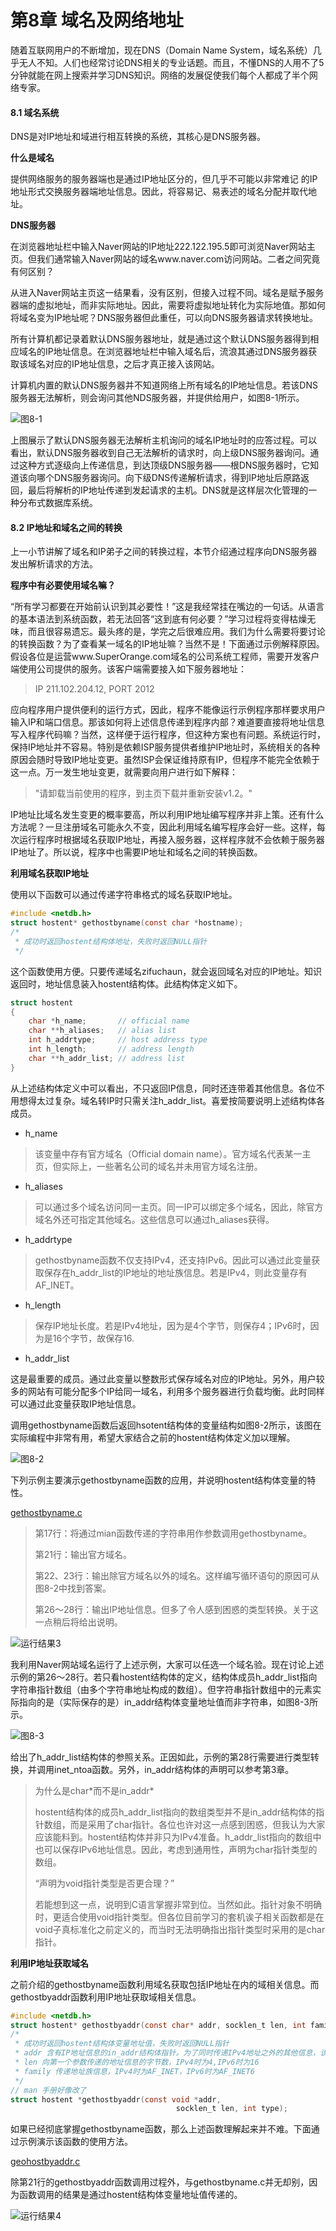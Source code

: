 # 第8章	域名及网络地址

随着互联网用户的不断增加，现在DNS（Domain Name System，域名系统）几乎无人不知。人们也经常讨论DNS相关的专业话题。而且，不懂DNS的人用不了5分钟就能在网上搜索并学习DNS知识。网络的发展促使我们每个人都成了半个网络专家。

#### 8.1 域名系统

DNS是对IP地址和域进行相互转换的系统，其核心是DNS服务器。

**什么是域名**

提供网络服务的服务器端也是通过IP地址区分的，但几乎不可能以非常难记 的IP地址形式交换服务器端地址信息。因此，将容易记、易表述的域名分配并取代地址。

**DNS服务器**

在浏览器地址栏中输入Naver网站的IP地址222.122.195.5即可浏览Naver网站主页。但我们通常输入Naver网站的域名www.naver.com访问网站。二者之间究竟有何区别？

从进入Naver网站主页这一结果看，没有区别，但接入过程不同。域名是赋予服务器端的虚拟地址，而非实际地址。因此，需要将虚拟地址转化为实际地值。那如何将域名变为IP地址呢？DNS服务器但此重任，可以向DNS服务器请求转换地址。

所有计算机都记录着默认DNS服务器地址，就是通过这个默认DNS服务器得到相应域名的IP地址信息。在浏览器地址栏中输入域名后，流浪其通过DNS服务器获取该域名对应的IP地址信息，之后才真正接入该网站。

计算机内置的默认DNS服务器并不知道网络上所有域名的IP地址信息。若该DNS服务器无法解析，则会询问其他NDS服务器，并提供给用户，如图8-1所示。

![图8-1](https://github.com/katoluo/TCP-IP-Network-Programing/raw/master/chapter_08/images/%E5%9B%BE8-1.png)

上图展示了默认DNS服务器无法解析主机询问的域名IP地址时的应答过程。可以看出，默认DNS服务器收到自己无法解析的请求时，向上级DNS服务器询问。通过这种方式逐级向上传递信息，到达顶级DNS服务器——根DNS服务器时，它知道该向哪个DNS服务器询问。向下级DNS传递解析请求，得到IP地址后原路返回，最后将解析的IP地址传递到发起请求的主机。DNS就是这样层次化管理的一种分布式数据库系统。



#### 8.2 IP地址和域名之间的转换

上一小节讲解了域名和IP弟子之间的转换过程，本节介绍通过程序向DNS服务器发出解析请求的方法。

**程序中有必要使用域名嘛？**

“所有学习都要在开始前认识到其必要性！”这是我经常挂在嘴边的一句话。从语言的基本语法到系统函数，若无法回答“这到底有何必要？”学习过程将变得枯燥无味，而且很容易遗忘。最头疼的是，学完之后很难应用。我们为什么需要将要讨论的转换函数？为了查看某一域名的IP地址嘛？当然不是！下面通过示例解释原因。假设各位是运营www.SuperOrange.com域名的公司系统工程师，需要开发客户端使用公司提供的服务。该客户端需要接入如下服务器地址：

> IP 211.102.204.12, PORT 2012

应向程序用户提供便利的运行方式，因此，程序不能像运行示例程序那样要求用户输入IP和端口信息。那该如何将上述信息传递到程序内部？难道要直接将地址信息写入程序代码嘛？当然，这样便于运行程序，但这种方案也有问题。系统运行时，保持IP地址并不容易。特别是依赖ISP服务提供者维护IP地址时，系统相关的各种原因会随时导致IP地址变更。虽然ISP会保证维持原有IP，但程序不能完全依赖于这一点。万一发生地址变更，就需要向用户进行如下解释：

> "请卸载当前使用的程序，到主页下载并重新安装v1.2。"

IP地址比域名发生变更的概率要高，所以利用IP地址编写程序并非上策。还有什么方法呢？一旦注册域名可能永久不变，因此利用域名编写程序会好一些。这样，每次运行程序时根据域名获取IP地址，再接入服务器，这样程序就不会依赖于服务器IP地址了。所以说，程序中也需要IP地址和域名之间的转换函数。

**利用域名获取IP地址**

使用以下函数可以通过传递字符串格式的域名获取IP地址。

```c
#include <netdb.h>
struct hostent* gethostbyname(const char *hostname);
/*
 * 成功时返回hostent结构体地址，失败时返回NULL指针
 */
```

这个函数使用方便。只要传递域名zifuchaun，就会返回域名对应的IP地址。知识返回时，地址信息装入hostent结构体。此结构体定义如下。

```c
struct hostent
{
    char *h_name;		// official name
    char **h_aliases;	// alias list
    int h_addrtype;		// host address type
    int h_length;		// address length
    char **h_addr_list;	// address list
}
```

从上述结构体定义中可以看出，不只返回IP信息，同时还连带着其他信息。各位不用想得太过复杂。域名转IP时只需关注h_addr_list。喜爱按简要说明上述结构体各成员。

- h_name

> 该变量中存有官方域名（Official domain name）。官方域名代表某一主页，但实际上，一些著名公司的域名并未用官方域名注册。

- h_aliases

> 可以通过多个域名访问同一主页。同一IP可以绑定多个域名，因此，除官方域名外还可指定其他域名。这些信息可以通过h_aliases获得。

- h_addrtype

> gethostbyname函数不仅支持IPv4，还支持IPv6。因此可以通过此变量获取保存在h_addr_list的IP地址的地址族信息。若是IPv4，则此变量存有AF_INET。

- h_length

> 保存IP地址长度。若是IPv4地址，因为是4个字节，则保存4；IPv6时，因为是16个字节，故保存16.

- h_addr_list

这是最重要的成员。通过此变量以整数形式保存域名对应的IP地址。另外，用户较多的网站有可能分配多个IP给同一域名，利用多个服务器进行负载均衡。此时同样可以通过此变量获取IP地址信息。

调用gethostbyname函数后返回hsotent结构体的变量结构如图8-2所示，该图在实际编程中非常有用，希望大家结合之前的hostent结构体定义加以理解。

![图8-2](https://github.com/katoluo/TCP-IP-Network-Programing/raw/master/chapter_08/images/%E5%9B%BE8-2.png)

下列示例主要演示gethostbyname函数的应用，并说明hostent结构体变量的特性。

[gethostbyname.c](https://github.com/katoluo/TCP-IP-Network-Programing/blob/master/chapter_08/gethostbyname.c)

> 第17行：将通过mian函数传递的字符串用作参数调用gethostbyname。
>
> 第21行：输出官方域名。
>
> 第22、23行：输出除官方域名以外的域名。这样编写循环语句的原因可从图8-2中找到答案。
>
> 第26～28行：输出IP地址信息。但多了令人感到困惑的类型转换。关于这一点稍后将给出说明。

![运行结果3](https://github.com/katoluo/TCP-IP-Network-Programing/raw/master/chapter_08/images/%E8%BF%90%E8%A1%8C%E7%BB%93%E6%9E%9C3.png)

我利用Naver网站域名运行了上述示例，大家可以任选一个域名验。现在讨论上述示例的第26～28行。若只看hostent结构体的定义，结构体成员h_addr_list指向字符串指针数组（由多个字符串地址构成的数组）。但字符串指针数组中的元素实际指向的是（实际保存的是）in_addr结构体变量地址值而非字符串，如图8-3所示。

![图8-3](https://github.com/katoluo/TCP-IP-Network-Programing/raw/master/chapter_08/images/%E5%9B%BE8-3.png)

给出了h_addr_list结构体的参照关系。正因如此，示例的第28行需要进行类型转换，并调用inet_ntoa函数。另外，in_addr结构体的声明可以参考第3章。

> 为什么是char*而不是in_addr\*
>
> hostent结构体的成员h_addr_list指向的数组类型并不是in_addr结构体的指针数组，而是采用了char指针。各位也许对这一点感到困惑，但我认为大家应该能料到。hostent结构体并非只为IPv4准备。h_addr_list指向的数组中也可以保存IPv6地址信息。因此，考虑到通用性，声明为char指针类型的数组。
>
> “声明为void指针类型是否更合理？”
>
> 若能想到这一点，说明到C语言掌握非常到位。当然如此。指针对象不明确时，更适合使用void指针类型。但各位目前学习的套机诶子相关函数都是在void子真标准化之前定义的，而当时无法明确指出指针类型时采用的是char指针。

**利用IP地址获取域名**

之前介绍的gethostbyname函数利用域名获取包括IP地址在内的域相关信息。而gethostbyaddr函数利用IP地址获取域相关信息。

```c
#include <netdb.h>
struct hostent* gethostbyaddr(const char* addr, socklen_t len, int family);
/*
 * 成功时返回hostent结构体变量地址值，失败时返回NULL指针
 * addr 含有IP地址信息的in_addr结构体指针。为了同时传递IPv4地址之外的其他信息，该变量的类型声明为char指针
 * len 向第一个参数传递的地址信息的字节数，IPv4时为4,IPv6时为16
 * family 传递地址族信息，IPv4时为AF_INET，IPv6时为AF_INET6
 */
// man 手册好像改了
struct hostent *gethostbyaddr(const void *addr,
                                     socklen_t len, int type);
```

如果已经彻底掌握gethostbyname函数，那么上述函数理解起来并不难。下面通过示例演示该函数的使用方法。

[geohostbyaddr.c](https://github.com/katoluo/TCP-IP-Network-Programing/blob/master/chapter_08/gethostbyaddr.c) 

除第21行的gethostbyaddr函数调用过程外，与gethostbyname.c并无却别，因为函数调用的结果是通过hostent结构体变量地址值传递的。

![运行结果4](https://github.com/katoluo/TCP-IP-Network-Programing/raw/master/chapter_08/images/%E8%BF%90%E8%A1%8C%E7%BB%93%E6%9E%9C4.png)



